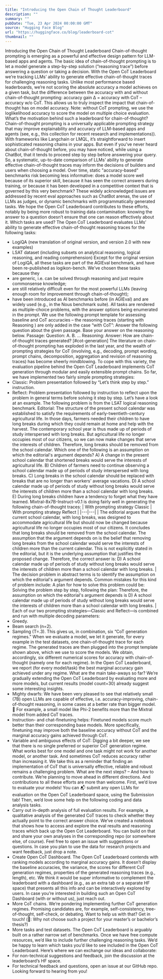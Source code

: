 ```yaml
---
title: "Introducing the Open Chain of Thought Leaderboard"
description: ""
summary: ""
pubDate: "Tue, 23 Apr 2024 00:00:00 GMT"
source: "Hugging Face Blog"
url: "https://huggingface.co/blog/leaderboard-cot"
thumbnail: ""
---
```


Introducing the Open Chain of Thought Leaderboard
Chain-of-thought prompting is emerging as a powerful and effective design pattern for LLM-based apps and agents. The basic idea of chain-of-thought prompting is to let a model generate a step-by-step solution (“reasoning trace”) before answering a question or taking a decision. With the Open CoT Leaderboard we’re tracking LLMs’ ability to generate effective chain-of-thought traces for challenging reasoning tasks.
Unlike most performance based leaderboards, we’re not scoring the absolute accuracy a model achieves on a given task, but the difference between the accuracy with and without chain-of-thought prompting:
accuracy gain Δ = accuracy with CoT – accuracy w/o CoT.
This allows us to truly inspect the impact that chain-of-thought has on model accuracy.
Note: without CoT prompting, we use the loglikelihood accuracy to score the model on multiple choice evaluation.
What’s the motivation behind such a leaderboard for chain-of-thought?
Chain-of-thought prompting is a universally applicable prompting strategy that may improve explainability and accuracy of LLM-based apps and agents (see, e.g., this collection for recent research and implementations)). With frameworks like Langchain or LMQL, it’s straightforward to insert sophisticated reasoning chains in your apps. But even if you’ve never heard about chain-of-thought before, you may have noticed, while using a ChatBot, that it tends to proceed step by step before answering your query. So, a systematic, up-to-date comparison of LLMs’ ability to generate effective chain-of-thought traces may inform the decisions of builders and users when choosing a model.
Over time, static "accuracy-based" benchmarks risk becoming less informative: does a model score well because of its superior skill, because it has seen the correct answers during training, or because it has been developed in a competitive context that is governed by this very benchmark? These widely acknowledged issues are addressed by recent eval approaches such as ChatBot arenas, the use of LLMs as judges, or dynamic benchmarks with programmatically generated tasks. We hope the Open CoT Leaderboard contributes to these efforts, notably by being more robust to training data contamination: knowing the answer to a question doesn’t ensure that one can reason effectively about it.
Which tasks are used?
The Open CoT Leaderboard evaluates LLMs’ ability to generate effective chain-of-thought reasoning traces for the following tasks:
- LogiQA (new translation of original version, and version 2.0 with new examples)
- LSAT dataset (including subsets on analytical reasoning, logical reasoning, and reading comprehension)
Except for the original version of LogiQA, all these tasks are part of the AGIEval benchmark, and have been re-published as logikon-bench.
We’ve chosen these tasks because they
- are generic, i.e. can be solved through reasoning and just require commonsense knowledge;
- are still relatively difficult even for the most powerful LLMs (leaving enough room for improvement through chain-of-thought);
- have been introduced as AI benchmarks before (in AGIEval) and are widely used (e.g., in the Nous benchmark suite).
All tasks are rendered as multiple-choice problems, with the answer options being enumerated in the prompt.
We use the following prompt template for assessing baseline and CoT accuracies – the reasoning traces (starting with Reasoning
) are only added in the case “with CoT”:
Answer the following question about the given passage. Base your answer on the reasoning below.
Passage: <passage>
Question: <question>
A. <choice1>
B. <choice2>
…
Reasoning: <reasoning>
Answer:
How are chain-of-thought traces generated?
[#cot-generation]
The literature on chain-of-thought prompting has exploded in the last year, and the wealth of prompting strategies for CoT (involving, e.g., decoding, prompt wording, prompt chains, decomposition, aggregation and revision of reasoning traces) has become sheerly mindblowing.
To cope with this variety, the evaluation pipeline behind the Open CoT Leaderboard implements CoT generation through modular and easily extensible prompt chains. So far, we have implemented two fairly simple prompting strategies:
- Classic: Problem presentation followed by “Let’s think step by step.” instruction.
- Reflect: Problem presentation followed by instruction to reflect upon the problem in general terms before solving it step by step.
Let’s have a look at an example. The following problem is from the LSAT logical reasoning benchmark.
Editorial: The structure of the present school calendar was established to satisfy the requirements of early-twentieth-century agricultural life. In those days, farmers needed their children to have long breaks during which they could remain at home and help with the harvest. The contemporary school year is thus made up of periods of study interspersed with long breaks. But agricultural life no longer occupies most of our citizens, so we can now make changes that serve the interests of children. Therefore, long breaks should be removed from the school calendar.
Which one of the following is an assumption on which the editorial's argument depends?
A) A change in the present school calendar that shortened breaks would serve the interests of agricultural life.
B) Children of farmers need to continue observing a school calendar made up of periods of study interspersed with long breaks.
C) Long breaks in the school calendar should be replaced with breaks that are no longer than workers' average vacations.
D) A school calendar made up of periods of study without long breaks would serve the interests of children more than a school calendar with long breaks.
E) During long breaks children have a tendency to forget what they have learned.
Mixtral-8x7B-Instruct-v0.1 is doing fairly well in generating the following chain-of-thought traces:
| With prompting strategy Classic | With prompting strategy Reflect |
|---|---|
| The editorial argues that the current school calendar, with long breaks, was designed to accommodate agricultural life but should now be changed because agricultural life no longer occupies most of our citizens. It concludes that long breaks should be removed from the school calendar.
The assumption that the argument depends on is the belief that removing long breaks from the school calendar would serve the interests of children more than the current calendar. This is not explicitly stated in the editorial, but it is the underlying assumption that justifies the proposed change. Therefore, the correct answer is: D) A school calendar made up of periods of study without long breaks would serve the interests of children more than a school calendar with long breaks. |
The decision problem in abstract terms is to identify the assumption on which the editorial's argument depends.
Common mistakes for this kind of problem include:
A plan for how to solve this problem could be:
Solving the problem step by step, following the plan:
Therefore, the assumption on which the editorial's argument depends is D) A school calendar made up of periods of study without long breaks would serve the interests of children more than a school calendar with long breaks. |
Each of our two prompting strategies—Classic and Reflect—is combined and run with multiple decoding parameters:
- Greedy.
- Beam search (n=2).
- Sampling (T=.3).
This gives us, in combination, six “CoT generation regimes.” When we evaluate a model, we let it generate, for every example in the test datasets, one chain-of-thought trace for each regime. The generated traces are then plugged into the prompt template shown above, which we use to score the models. We obtain, accordingly, six different numerical scores for accuracy with chain-of-thought (namely one for each regime). In the Open CoT Leaderboard, we report (for every model/task) the best marginal accuracy gain achieved under any regime.
What are the main take-aways so far?
We’re gradually extending the Open CoT Leaderboard by evaluating more and more models, but current results (model count=30) already suggest some interesting insights.
- Mighty dwarfs: We have been very pleased to see that relatively small (7B) open LLMs are capable of effective, i.e. accuracy-improving, chain-of-thought reasoning, in some cases at a better rate than bigger model. 🎉 For example, a small model like Phi-2 benefits more than the Mixtral model from added CoT traces.
- Instruction- and chat-finetuning helps: Finetuned models score much better than their corresponding base models. More specifically, finetuning may improve both the baseline accuracy without CoT and the marginal accuracy gains achieved through CoT.
- Variable and ambiguous effects of CoT: Digging a bit deeper, we see that there is no single preferred or superior CoT generation regime. What works best for one model and one task might not work for another model, or another task. And sometimes CoT reduces accuracy rather than increasing it. We take this as a reminder that finding an implementation of CoT that is universally effective, reliable and robust remains a challenging problem.
What are the next steps? – And how to contribute.
We’re planning to move ahead in different directions. And contributions to all these efforts are more than welcome.
First, we’d love to evaluate your models! You can 📬 submit any open LLMs for evaluation on the Open CoT Leaderboard space, using the Submission tab!
Then, we’d love some help on the following coding and data analysis tasks.
- Carry out in-depth analysis of full evaluation results. For example, a qualitative analysis of the generated CoT traces to check whether they actually point to the correct answer choice. We’ve created a notebook that shows how to access and explore the eval results and reasoning traces which back up the Open Cot Leaderboard. You can build on that and share your own analyses in the corresponding repo (or somewhere else, of course). Feel free to open an issue with suggestions or questions. In case you plan to use the data for research projects and want feedback, just drop a note.
- Create Open CoT Dashboard. The Open CoT Leaderboard contends with ranking models according to marginal accuracy gains. It doesn’t display the baseline accuracies, the variance, the scores for different CoT generation regimes, properties of the generated reasoning traces (e.g., length), etc. We think it would be super informative to complement the leaderboard with a dashboard (e.g., as an extra tab or a separate HF space) that presents all this info and can be interactively explored by users. In case you’re interested in building such an Open CoT Dashboard (with or without us), just reach out.
- More CoT chains. We’re pondering implementing further CoT generation regimes. Promising candidates are, for example, self-consistency, tree-of-thought, self-check, or debating. Want to help us with that? Get in touch! (🤫: Why not choose such a project for your master’s or bachelor’s thesis?)
- More tasks and test datasets. The Open CoT Leaderboard is arguably built on a rather narrow set of benchmarks. Once we have free compute resources, we’d like to include further challenging reasoning tasks. We’d be happy to learn which tasks you’d like to see included in the Open CoT Leaderboard.
Here’s where we can exchange our ideas and collaborate:
- For non-technical suggestions and feedback, join the discussion at the leaderboard’s HF space.
- For technical feedback and questions, open an issue at our GitHub repo.
Looking forward to hearing from you!